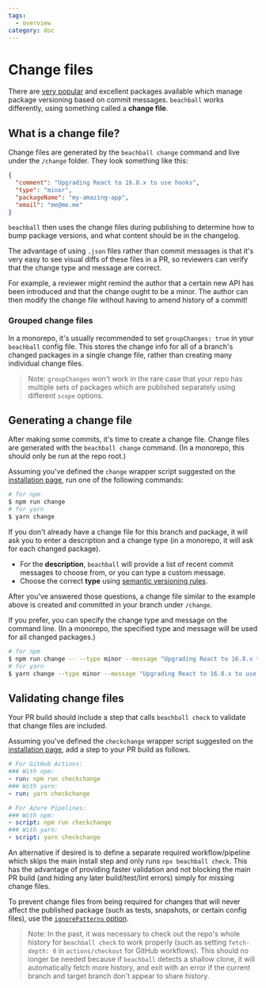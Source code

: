 ```yaml
---
tags:
  - overview
category: doc
---
```


# Change files

There are <a href="https://semantic-release.gitbook.io/semantic-release/" target="_blank">very popular</a> and excellent packages available which manage package versioning based on commit messages. `beachball` works differently, using something called a **change file**.

## What is a change file?

Change files are generated by the `beachball change` command and live under the `/change` folder. They look something like this:

```json
{
  "comment": "Upgrading React to 16.8.x to use hooks",
  "type": "minor",
  "packageName": "my-amazing-app",
  "email": "me@me.me"
}
```

`beachball` then uses the change files during publishing to determine how to bump package versions, and what content should be in the changelog.

The advantage of using `.json` files rather than commit messages is that it's very easy to see visual diffs of these files in a PR, so reviewers can verify that the change type and message are correct.

For example, a reviewer might remind the author that a certain new API has been introduced and that the change ought to be a minor. The author can then modify the change file without having to amend history of a commit!

### Grouped change files

In a monorepo, it's usually recommended to set `groupChanges: true` in your `beachball` config file. This stores the change info for all of a branch's changed packages in a single change file, rather than creating many individual change files.

> Note: `groupChanges` won't work in the rare case that your repo has multiple sets of packages which are published separately using different `scope` options.

## Generating a change file

After making some commits, it's time to create a change file. Change files are generated with the `beachball change` command. (In a monorepo, this should only be run at the repo root.)

Assuming you've defined the `change` wrapper script suggested on the [installation page](../overview/installation), run one of the following commands:

```bash
# for npm
$ npm run change
# for yarn
$ yarn change
```

If you don't already have a change file for this branch and package, it will ask you to enter a description and a change type (in a monorepo, it will ask for each changed package).

- For the **description**, `beachball` will provide a list of recent commit messages to choose from, or you can type a custom message.
- Choose the correct **type** using [semantic versioning rules](https://semver.org/).

After you've answered those questions, a change file similar to the example above is created and committed in your branch under `/change`.

If you prefer, you can specify the change type and message on the command line. (In a monorepo, the specified type and message will be used for all changed packages.)

```bash
# for npm
$ npm run change -- --type minor --message "Upgrading React to 16.8.x to use hooks"
# for yarn
$ yarn change --type minor --message "Upgrading React to 16.8.x to use hooks"
```

## Validating change files

Your PR build should include a step that calls `beachball check` to validate that change files are included.

Assuming you've defined the `checkchange` wrapper script suggested on the [installation page](../overview/installation), add a step to your PR build as follows.

```yml
# For GitHub Actions:
### With npm:
- run: npm run checkchange
### With yarn:
- run: yarn checkchange

# For Azure Pipelines:
### With npm:
- script: npm run checkchange
### With yarn:
- script: yarn checkchange
```

An alternative if desired is to define a separate required workflow/pipeline which skips the main install step and only runs `npx beachball check`. This has the advantage of providing faster validation and not blocking the main PR build (and hiding any later build/test/lint errors) simply for missing change files.

To prevent change files from being required for changes that will never affect the published package (such as tests, snapshots, or certain config files), use the [`ignorePatterns` option](../overview/configuration#options).

> Note: In the past, it was necessary to check out the repo's whole history for `beachball check` to work properly (such as setting `fetch-depth: 0` in `actions/checkout` for GitHub workflows). This should no longer be needed because if `beachball` detects a shallow clone, it will automatically fetch more history, and exit with an error if the current branch and target branch don't appear to share history.
